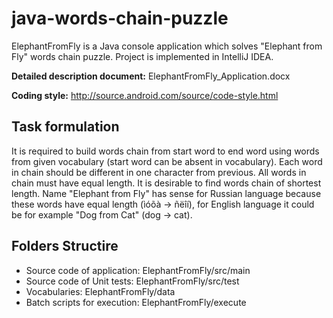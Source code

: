 # java-words-chain-puzzle

ElephantFromFly is a Java console application which solves "Elephant from Fly" words chain puzzle. Project is implemented in IntelliJ IDEA.

**Detailed description document:** ElephantFromFly_Application.docx

**Coding style:** http://source.android.com/source/code-style.html

## Task formulation

It is required to build words chain from start word to end word using words from given vocabulary (start word can be absent in vocabulary). 
Each word in chain should be different in one character from previous. All words in chain must have equal length. It is desirable to find words chain of shortest length. 
Name "Elephant from Fly" has sense for Russian language because these words have equal length (ìóõà -> ñëîí), for English language it could be for example "Dog from Cat" (dog -> cat).

## Folders Structire

* Source code of application: ElephantFromFly/src/main
* Source code of Unit tests: ElephantFromFly/src/test
* Vocabularies: ElephantFromFly/data
* Batch scripts for execution: ElephantFromFly/execute
   
  
